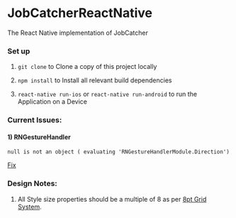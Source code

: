 # JobCatcherReactNative
The React Native implementation of JobCatcher

### Set up
1. `git clone` to Clone a copy of this project locally


2. `npm install` to Install all relevant build dependencies


3. `react-native run-ios` or `react-native run-android` to run the Application on a Device


### Current Issues:

#### 1) RNGestureHandler

`null is not an object ( evaluating 'RNGestureHandlerModule.Direction')`

[Fix](https://github.com/kmagiera/react-native-gesture-handler/issues/494#issuecomment-469456140)

### Design Notes:
1) All Style size properties should be a multiple of 8 as per [8pt Grid System](https://spec.fm/specifics/8-pt-grid).
